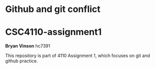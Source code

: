 # Github and git conflict
# CSC4110-assignment1

**Bryan Vinson**
hc7391

This repository is part of 4110 Assignment 1, which focuses on git and github practice.

